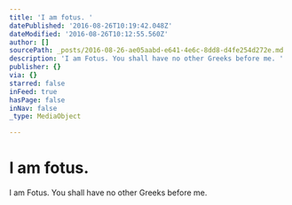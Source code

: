 ```yaml
---
title: 'I am fotus. '
datePublished: '2016-08-26T10:19:42.048Z'
dateModified: '2016-08-26T10:12:55.560Z'
author: []
sourcePath: _posts/2016-08-26-ae05aabd-e641-4e6c-8dd8-d4fe254d272e.md
description: 'I am Fotus. You shall have no other Greeks before me. '
publisher: {}
via: {}
starred: false
inFeed: true
hasPage: false
inNav: false
_type: MediaObject

---
```

# I am fotus. 

I am Fotus. You shall have no other Greeks before me.